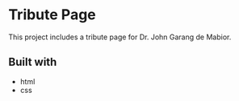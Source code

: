 # Tribute Page

This project includes a tribute page for Dr. John Garang de Mabior.

## Built with

- html
- css

